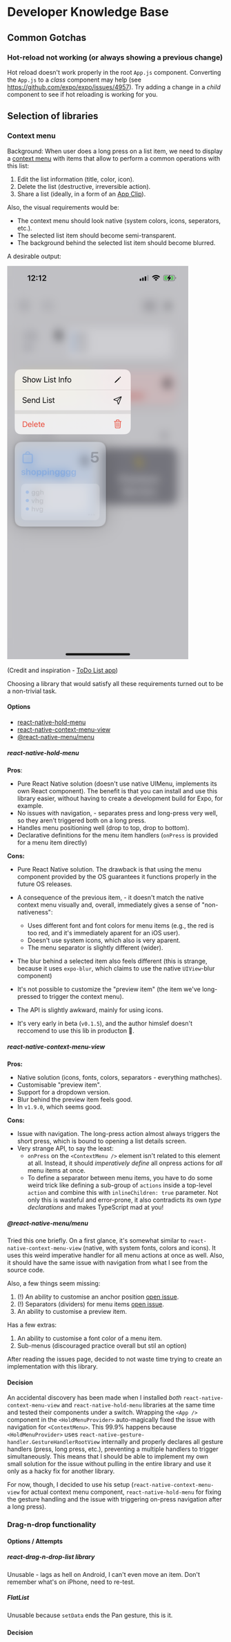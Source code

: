 # Developer Knowledge Base

## Common Gotchas

### Hot-reload not working (or always showing a previous change)

Hot reload doesn't work properly in the root `App.js` component. Converting the `App.js` to a _class_ component may help (see https://github.com/expo/expo/issues/4957).
Try adding a change in a _child_ component to see if hot reloading is working for you.

## Selection of libraries

### Context menu

Background: When user does a long press on a list item, we need to display a [context menu](https://developer.apple.com/design/human-interface-guidelines/components/menus-and-actions/context-menus) with items that allow to perform a common operations with this list:

1. Edit the list information (title, color, icon).
2. Delete the list (destructive, irreversible action).
3. Share a list (ideally, in a form of an [App Clip](https://developer.apple.com/app-clips/)).

Also, the visual requirements would be:

* The context menu should look native (system colors, icons, seperators, etc.).
* The selected list item should become semi-transparent.
* The background behind the selected list item should become blurred.

A desirable output:

<img src="./docs/assets/context-menu-example-ios.png" width="420">

(Credit and inspiration - [ToDo List app](https://apps.apple.com/pl/app/to-do-list-tasks-reminders/id1476066606?l=pl))

Choosing a library that would satisfy all these requirements turned out to be a non-trivial task.

#### Options

* [react-native-hold-menu](https://github.com/enesozturk/react-native-hold-menu)
* [react-native-context-menu-view](https://github.com/mpiannucci/react-native-context-menu-view)
* [@react-native-menu/menu](https://github.com/react-native-menu/menu)

##### react-native-hold-menu

**Pros**:

* Pure React Native solution (doesn't use native UIMenu, implements its own React component). The benefit is that you can install and use this library easier, without having to create a development build for Expo, for example.
* No issues with navigation, - separates press and long-press very well, so they aren't triggered both on a long press.
* Handles menu positioning well (drop to top, drop to bottom).
* Declarative definitions for the menu item handlers (`onPress` is provided for a menu item directly)

**Cons:**

* Pure React Native solution. The drawback is that using the menu component provided by the OS guarantees it functions properly in the future OS releases.
* A consequence of the previous item, - it doesn't match the native context menu visually and, overall, immediately gives a sense of "non-nativeness":
  * Uses different font and font colors for menu items (e.g., the red is too red, and it's immediately aparent for an iOS user).
  * Doesn't use system icons, which also is very aparent.
  * The menu separator is slightly different (wider).

* The blur behind a selected item also feels different (this is strange, because it uses `expo-blur`, which claims to use the native `UIView`-blur component)
* It's not possible to customize the "preview item" (the item we've long-pressed to trigger the context menu).
* The API is slightly awkward, mainly for using icons.
* It's very early in beta (`v0.1.5`), and the author himslef doesn't reccomend to use this lib in producton 🤷.

##### react-native-context-menu-view

**Pros:**

* Native solution (icons, fonts, colors, separators - everything mathches).
* Customisable "preview item".
* Support for a dropdown version.
* Blur behind the preview item feels good.
* In `v1.9.0`, which seems good.

**Cons:**

* Issue with navigation. The long-press action almost always triggers the short press, which is bound to opening a list details screen.
* Very strange API, to say the least:
  * `onPress` on the `<ContextMenu />` element isn't related to this element at all. Instead, it should _imperatively define_ all onpress actions for _all_ menu items at once.
  * To define a separator between menu items, you have to do some weird trick like defining a sub-group of `actions` inside a top-level `action` and combine this with `inlineChildren: true` parameter. Not only this is wasteful and error-prone, it also contradicts its own _type declarations_ and makes TypeScript mad at you!

##### @react-native-menu/menu

Tried this one briefly. On a first glance, it's somewhat similar to `react-native-context-menu-view` (native, with system fonts, colors and icons).
It uses this weird imperative handler for all menu actions at once as well.
Also, it should have the same issue with navigation from what I see from the source code.

Also, a few things seem missing:

1. (!) An ability to customise an anchor position [open issue](https://github.com/react-native-menu/menu/issues/173).
2. (!) Separators (dividers) for menu items [open issue](https://github.com/react-native-menu/menu/issues/271).
3. An ability to customise a preview item.

Has a few extras:

1. An ability to customise a font color of a menu item.
2. Sub-menus (discouraged practice overall but stil an option)

After reading the issues page, decided to not waste time trying to create an implementation with this library.

#### Decision

An accidental discovery has been made when I installed _both_ `react-native-context-menu-view` and `react-native-hold-menu` libraries at the same time and tested their components under a switch.
Wrapping the `<App />` component in the `<HoldMenuProvider>` auto-magically fixed the issue with navigation for `<ContextMenu>`.
This 99.9% happens because `<HoldMenuProvider>` uses `react-native-gesture-handler.GestureHandlerRootView` internally and properly declares all gesture handlers (press, long press, etc.), preventing a multiple handlers to trigger simultaneously.
This means that I should be able to implement my own small solution for the issue without pulling in the entire library and use it only as a hacky fix for another library.

For now, though, I decided to use his setup (`react-native-context-menu-view` for actual context menu component, `react-native-hold-menu` for fixing the gesture handling and the issue with triggering on-press navigation after a long press).

### Drag-n-drop functionality

#### Options / Attempts

##### react-drag-n-drop-list library

Unusable - lags as hell on Android, I can't even move an item. Don't remember what's on iPhone, need to re-test.

##### FlatList

Unusable because `setData` ends the Pan gesture, this is it.

#####

#### Decision
